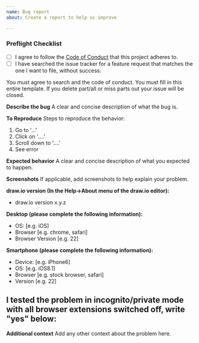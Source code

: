 ```yaml
---
name: Bug report
about: Create a report to help us improve

---
```


### Preflight Checklist
<!-- Please ensure you've completed the following steps by replacing [ ] with [x]-->

* [ ] I agree to follow the [Code of Conduct](https://github.com/jgraph/drawio/blob/master/CODE_OF_CONDUCT.md) that this project adheres to.
* [ ] I have searched the issue tracker for a feature request that matches the one I want to file, without success.

You must agree to search and the code of conduct. You must fill in this entire template. If you delete part/all or miss parts out your issue will be closed.

**Describe the bug**
A clear and concise description of what the bug is.

**To Reproduce**
Steps to reproduce the behavior:
1. Go to '...'
2. Click on '....'
3. Scroll down to '....'
4. See error

**Expected behavior**
A clear and concise description of what you expected to happen.

**Screenshots**
If applicable, add screenshots to help explain your problem.

**draw.io version (In the Help->About menu of the draw.io editor):**

- draw.io version x.y.z

**Desktop (please complete the following information):**
 - OS: [e.g. iOS]
 - Browser [e.g. chrome, safari]
 - Browser Version [e.g. 22]

**Smartphone (please complete the following information):**
 - Device: [e.g. iPhone6]
 - OS: [e.g. iOS8.1]
 - Browser [e.g. stock browser, safari]
 - Version [e.g. 22]

**I tested the problem in incognito/private mode with all browser extensions switched off, write "yes" below:**
-

**Additional context**
Add any other context about the problem here.
